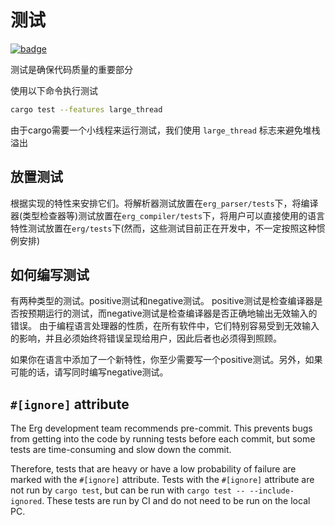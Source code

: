 # 测试

[![badge](https://img.shields.io/endpoint.svg?url=https%3A%2F%2Fgezf7g7pd5.execute-api.ap-northeast-1.amazonaws.com%2Fdefault%2Fsource_up_to_date%3Fowner%3Derg-lang%26repos%3Derg%26ref%3Dmain%26path%3Ddoc/EN/dev_guide/test.md%26commit_hash%3D307087f6b5acf173f72ff8d8b8871a73b96605b7)](https://gezf7g7pd5.execute-api.ap-northeast-1.amazonaws.com/default/source_up_to_date?owner=erg-lang&repos=erg&ref=main&path=doc/EN/dev_guide/test.md&commit_hash=307087f6b5acf173f72ff8d8b8871a73b96605b7)

测试是确保代码质量的重要部分

使用以下命令执行测试

``` sh
cargo test --features large_thread
```

由于cargo需要一个小线程来运行测试，我们使用 `large_thread` 标志来避免堆栈溢出

## 放置测试

根据实现的特性来安排它们。将解析器测试放置在`erg_parser/tests`下，将编译器(类型检查器等)测试放置在`erg_compiler/tests`下，将用户可以直接使用的语言特性测试放置在`erg/tests`下(然而，这些测试目前正在开发中，不一定按照这种惯例安排)

## 如何编写测试

有两种类型的测试。positive测试和negative测试。
positive测试是检查编译器是否按预期运行的测试，而negative测试是检查编译器是否正确地输出无效输入的错误。
由于编程语言处理器的性质，在所有软件中，它们特别容易受到无效输入的影响，并且必须始终将错误呈现给用户，因此后者也必须得到照顾。

如果你在语言中添加了一个新特性，你至少需要写一个positive测试。另外，如果可能的话，请写同时编写negative测试。

## `#[ignore]` attribute

The Erg development team recommends pre-commit.
This prevents bugs from getting into the code by running tests before each commit, but some tests are time-consuming and slow down the commit.

Therefore, tests that are heavy or have a low probability of failure are marked with the `#[ignore]` attribute.
Tests with the `#[ignore]` attribute are not run by `cargo test`, but can be run with `cargo test -- --include-ignored`.
These tests are run by CI and do not need to be run on the local PC.